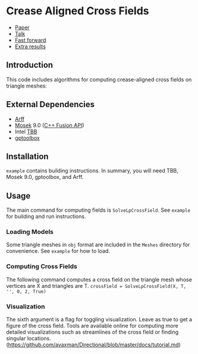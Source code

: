 # Crease Aligned Cross Fields
- [Paper](https://dl.acm.org/doi/abs/10.1145/3374209)
- [Talk](https://www.youtube.com/watch?v=a6Cv0tZulv4)
- [Fast forward](https://www.youtube.com/watch?v=M28EMpBRtnA)
- [Extra results](https://drive.google.com/file/d/1heg0i8wXiyBT-Zx9XVPOsEuLMNF4WuGM/view?usp=sharing)

## Introduction
This code includes algorithms for computing crease-aligned cross fields on triangle meshes:

## External Dependencies
- [Arff](https://github.com/dpa1mer/arff) 
- [Mosek](https://www.mosek.com) 9.0 ([C++ Fusion API](https://docs.mosek.com/9.0/cxxfusion/index.html#))
- Intel [TBB](https://github.com/intel/tbb)
- [gptoolbox](https://github.com/alecjacobson/gptoolbox)

## Installation
`example` contains building instructions. In summary, you will need TBB, Mosek 9.0, gptoolbox, and Arff.

## Usage
The main command for computing fields is `SolveLpCrossField`. See `example` for building and run instructions.

### Loading Models
Some triangle meshes in `obj` format are included in the `Meshes` directory for convenience. See `example` for how to load.

### Computing Cross Fields
The following command computes a cross field on the triangle mesh whose vertices are X and triangles are T.
```crossField = SolveLpCrossField(X, T, '', 0, 2, True)```

### Visualization
The sixth argument is a flag for toggling visualization. Leave as true to get a figure of the cross field. Tools are available online for computing more detailed visualizations such as streamlines of the cross field or finding singular locations. 
(https://github.com/avaxman/Directional/blob/master/docs/tutorial.md)


